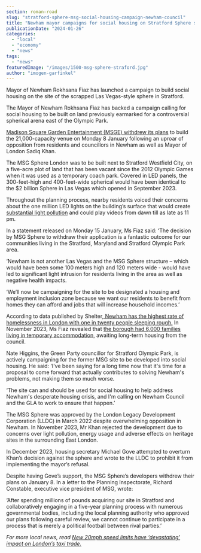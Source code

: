 ```yaml
---
section: roman-road
slug: "stratford-sphere-msg-social-housing-campaign-newham-council"
title: "Newham mayor campaigns for social housing on Stratford Sphere site"
publicationDate: "2024-01-26"
categories: 
  - "local"
  - "economy"
  - "news"
tags: 
  - "news"
featuredImage: "/images/1500-msg-sphere-straford.jpg"
author: "imogen-garfinkel"
---
```


Mayor of Newham Rokhsana Fiaz has launched a campaign to build social housing on the site of the scrapped Las Vegas-style sphere in Stratford. 

The Mayor of Newham Rokhsana Fiaz has backed a campaign calling for social housing to be built on land previously earmarked for a controversial spherical arena east of the Olympic Park. 

[Madison Square Garden Entertainment (MSGE) withdrew its plans](https://romanroadlondon.com/mayor-sadiq-khan-rejects-las-vegas-msg-sphere-olympic-park-stratford/#:~:text=The%20Sphere%2C%20designed%20by%20architect,and%20120m%20(360ft)%20wide.) to build the 21,000-capacity venue on Monday 8 January following an uproar of opposition from residents and councillors in Newham as well as Mayor of London Sadiq Khan.

The MSG Sphere London was to be built next to Stratford Westfield City, on a five-acre plot of land that has been vacant since the 2012 Olympic Games when it was used as a temporary coach park. Covered in LED panels, the 300-feet-high and 400-feet-wide spherical would have been identical to the $2 billion Sphere in Las Vegas which opened in September 2023. 

Throughout the planning process, nearby residents voiced their concerns about the one million LED lights on the building’s surface that would create [substantial light pollution](https://www.theguardian.com/environment/2023/jan/19/light-pollution-rapidly-reducing-stars-visible-naked-eye-study-finds) and could play videos from dawn till as late as 11 pm.

In a statement released on Monday 15 January, Ms Fiaz said: ‘The decision by MSG Sphere to withdraw their application is a fantastic outcome for our communities living in the Stratford, Maryland and Stratford Olympic Park area.

‘Newham is not another Las Vegas and the MSG Sphere structure – which would have been some 100 meters high and 120 meters wide - would have led to significant light intrusion for residents living in the area as well as negative health impacts.

‘We’ll now be campaigning for the site to be designated a housing and employment inclusion zone because we want our residents to benefit from homes they can afford and jobs that will increase household incomes.’

According to data published by Shelter[, Newham has the highest rate of homelessness in London with one in twenty people sleeping rough.](https://england.shelter.org.uk/media/press_release/at_least_309000_people_homeless_in_england_today#:~:text=Shelter's%20research%20also%20looks%20at,150%2C000%20people%20to%20167%2C000%20people.) In November 2023, Ms Fiaz revealed that [the borough had 6,000 families living in temporary accommodation](https://www.newham.gov.uk/news/article/1184/mayor-fiaz-obe-responds-to-government-s-king-s-speech-of-missed-opportunities-and-nothingness-#:~:text=%E2%80%9CThere%20is%20nothing%20new%20to,on%20our%20housing%20waiting%20list.), awaiting long-term housing from the council.

Nate Higgins, the Green Party councillor for Stratford Olympic Park, is actively campaigning for the former MSG site to be developed into social housing. He said: ‘I've been saying for a long time now that it's time for a proposal to come forward that actually contributes to solving Newham's problems, not making them so much worse. 

‘The site can and should be used for social housing to help address Newham's desperate housing crisis, and I'm calling on Newham Council and the GLA to work to ensure that happen.’

The MSG Sphere was approved by the London Legacy Development Corporation (LLDC) in March 2022 despite overwhelming opposition in Newham. In November 2023, Mr Khan rejected the development due to concerns over light pollution, energy usage and adverse effects on heritage sites in the surrounding East London.

In December 2023, housing secretary Michael Gove attempted to overturn Khan’s decision against the sphere and wrote to the LLDC to prohibit it from implementing the mayor’s refusal. 

Despite having Gove’s support, the MSG Sphere’s developers withdrew their plans on January 8. In a letter to the Planning Inspectorate, Richard Constable, executive vice president of MSG, wrote:

‘After spending millions of pounds acquiring our site in Stratford and collaboratively engaging in a five-year planning process with numerous governmental bodies, including the local planning authority who approved our plans following careful review, we cannot continue to participate in a process that is merely a political football between rival parties.’

_For more local news, read [New 20mph speed limits have ‘devastating’ impact on London’s taxi trade.](https://romanroadlondon.com/taxis-speed-limits-lose-license-tower-hamlets/)_



[](https://romanroadlondon.com/taxis-speed-limits-lose-license-tower-hamlets/)
